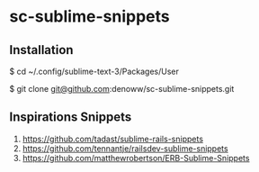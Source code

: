 # sc-sublime-snippets

## Installation 

$ cd ~/.config/sublime-text-3/Packages/User

$ git clone git@github.com:denoww/sc-sublime-snippets.git



## Inspirations Snippets

1. https://github.com/tadast/sublime-rails-snippets
2. https://github.com/tennantje/railsdev-sublime-snippets
3. https://github.com/matthewrobertson/ERB-Sublime-Snippets

